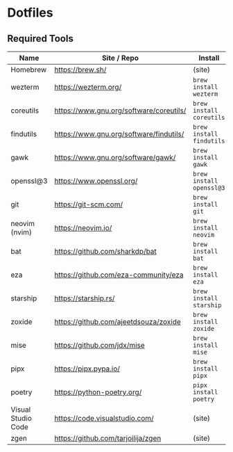 # Dotfiles

## Required Tools

| Name | Site / Repo | Install |
| ---- | ----------- | ------- |
| Homebrew | https://brew.sh/ | (site) |
| wezterm | https://wezterm.org/ | `brew install wezterm` |
| coreutils | https://www.gnu.org/software/coreutils/ | `brew install coreutils` |
| findutils | https://www.gnu.org/software/findutils/ | `brew install findutils` |
| gawk | https://www.gnu.org/software/gawk/ | `brew install gawk` |
| openssl@3 | https://www.openssl.org/ | `brew install openssl@3` |
| git | https://git-scm.com/ | `brew install git` |
| neovim (nvim) | https://neovim.io/ | `brew install neovim` |
| bat | https://github.com/sharkdp/bat | `brew install bat` |
| eza | https://github.com/eza-community/eza | `brew install eza` |
| starship | https://starship.rs/ | `brew install starship` |
| zoxide | https://github.com/ajeetdsouza/zoxide | `brew install zoxide` |
| mise | https://github.com/jdx/mise | `brew install mise` |
| pipx | https://pipx.pypa.io/ | `brew install pipx` |
| poetry | https://python-poetry.org/ | `pipx install poetry` |
| Visual Studio Code | https://code.visualstudio.com/ | (site) |
| zgen | https://github.com/tarjoilija/zgen | (site) |
